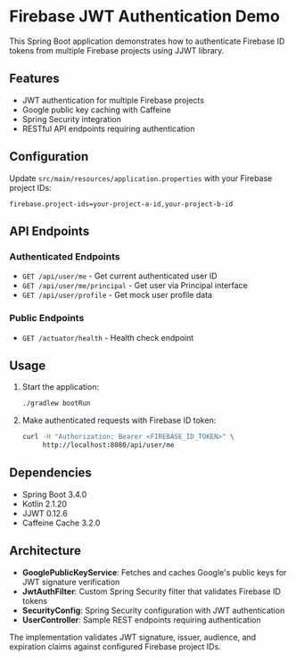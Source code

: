 # Firebase JWT Authentication Demo

This Spring Boot application demonstrates how to authenticate Firebase ID tokens from multiple Firebase projects using JJWT library.

## Features

- JWT authentication for multiple Firebase projects
- Google public key caching with Caffeine
- Spring Security integration
- RESTful API endpoints requiring authentication

## Configuration

Update `src/main/resources/application.properties` with your Firebase project IDs:

```properties
firebase.project-ids=your-project-a-id,your-project-b-id
```

## API Endpoints

### Authenticated Endpoints
- `GET /api/user/me` - Get current authenticated user ID
- `GET /api/user/me/principal` - Get user via Principal interface  
- `GET /api/user/profile` - Get mock user profile data

### Public Endpoints
- `GET /actuator/health` - Health check endpoint

## Usage

1. Start the application:
   ```bash
   ./gradlew bootRun
   ```

2. Make authenticated requests with Firebase ID token:
   ```bash
   curl -H "Authorization: Bearer <FIREBASE_ID_TOKEN>" \
        http://localhost:8080/api/user/me
   ```

## Dependencies

- Spring Boot 3.4.0
- Kotlin 2.1.20  
- JJWT 0.12.6
- Caffeine Cache 3.2.0

## Architecture

- **GooglePublicKeyService**: Fetches and caches Google's public keys for JWT signature verification
- **JwtAuthFilter**: Custom Spring Security filter that validates Firebase ID tokens
- **SecurityConfig**: Spring Security configuration with JWT authentication
- **UserController**: Sample REST endpoints requiring authentication

The implementation validates JWT signature, issuer, audience, and expiration claims against configured Firebase project IDs.